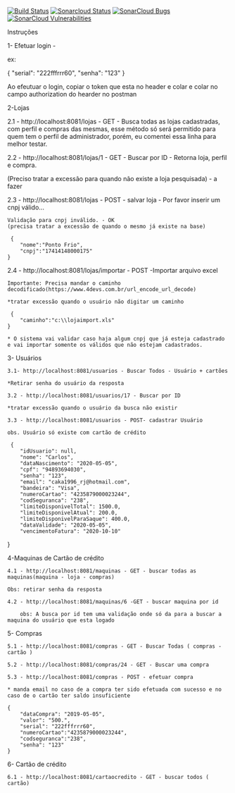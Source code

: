 [![Build Status](https://travis-ci.com/Carlos-Lopes1985/cartaocreditousuario.svg?token=rWDx79qT2YUj9trohyEC&branch=master)](https://travis-ci.com/github/Carlos-Lopes1985/cartaocreditousuario)
[![Sonarcloud Status](https://sonarcloud.io/api/project_badges/measure?project=Carlos-Lopes1985_cartaocreditousuario&metric=alert_status)](https://sonarcloud.io/dashboard?id=carlos-lopes1985) 
[![SonarCloud Bugs](https://sonarcloud.io/api/project_badges/measure?project=Carlos-Lopes1985_cartaocreditousuario&metric=bugs)](https://sonarcloud.io/component_measures/metric/reliability_rating/list?id=carlos-lopes1985)
[![SonarCloud Vulnerabilities](https://sonarcloud.io/api/project_badges/measure?project=Carlos-Lopes1985_cartaocreditousuario&metric=vulnerabilities)](https://sonarcloud.io/component_measures/metric/security_rating/list?id=carlos-lopes1985)


Instruções 

1- Efetuar login - 

ex:

{
    "serial": "222fffrrr60",
    "senha": "123"
}

Ao efeutuar o login, copiar o token que esta no header e colar e colar no campo authorization do hearder no postman

2-Lojas

2.1 - http://localhost:8081/lojas - GET - Busca todas as lojas cadastradas, com perfil e compras das mesmas, esse método só será permitido para quem tem o 
perfil de administrador, porém, eu comentei essa linha para melhor testar.

2.2 - http://localhost:8081/lojas/1 - GET - Buscar por ID - Retorna loja, perfil e compra.

(Preciso tratar a excessão para quando não existe a loja pesquisada) - a fazer

2.3 - http://localhost:8081/lojas - POST - salvar loja - Por favor inserir um cnpj válido...

	Validação para cnpj inválido. - OK
	(precisa tratar a excessão de quando o mesmo já existe na base)

	 {
		"nome":"Ponto Frio",
		"cnpj":"17414148000175"
	}

2.4 - http://localhost:8081/lojas/importar - POST -Importar arquivo excel
	
	Importante: Precisa mandar o caminho decodificado(https://www.4devs.com.br/url_encode_url_decode)
	
	*tratar excessão quando o usuário não digitar um caminho
	
	 {
		"caminho":"c:\\lojaimport.xls"
	}

	* O sistema vai validar caso haja algum cnpj que já esteja cadastrado e vai importar somente os válidos que não estejam cadastrados.
	
3- Usuários

	3.1- http://localhost:8081/usuarios - Buscar Todos - Usuário + cartões 

	*Retirar senha do usuário da resposta
	
	3.2 - http://localhost:8081/usuarios/17 - Buscar por ID
	
	*tratar excessão quando o usuário da busca não existir
	
	3.3 - http://localhost:8081/usuarios - POST- cadastrar Usuário 
	
	obs. Usuário só existe com cartão de crédito
	
	 {
        "idUsuario": null,
        "nome": "Carlos",
        "dataNascimento": "2020-05-05",
        "cpf": "94893694030",
        "senha": "123",
        "email": "caka1996_rj@hotmail.com",
		"bandeira": "Visa",
        "numeroCartao": "4235879000023244",
        "codSeguranca": "238",
        "limiteDisponivelTotal": 1500.0,
        "limiteDisponivelAtual": 200.0,
        "limiteDisponivelParaSaque": 400.0,
        "dataValidade": "2020-05-05",
        "vencimentoFatura": "2020-10-10"
 }
 
 4-Maquinas de Cartão de crédito
	
	4.1 - http://localhost:8081/maquinas - GET - buscar todas as maquinas(maquina - loja - compras)
	
	Obs: retirar senha da resposta
	
	4.2 - http://localhost:8081/maquinas/6 -GET - buscar maquina por id 
	
		obs: A busca por id tem uma validação onde só da para a buscar a maquina do usuário que esta logado
		
5- Compras 
	
	5.1 - http://localhost:8081/compras - GET - Buscar Todas ( compras - cartão )
	
	5.2 - http://localhost:8081/compras/24 - GET - Buscar uma compra 
	
	5.3 - http://localhost:8081/compras - POST - efetuar compra
	
	* manda email no caso de a compra ter sido efetuada com sucesso e no caso de o cartão ter saldo insuficiente

    {
    	"dataCompra": "2019-05-05",
    	"valor": "500.",
    	"serial": "222fffrrr60",
    	"numeroCartao":"4235879000023244",
    	"codseguranca":"238",
    	"senha": "123"
    }
	
6- Cartão de crédito

	6.1 - http://localhost:8081/cartaocredito - GET - buscar todos ( cartão)
	
